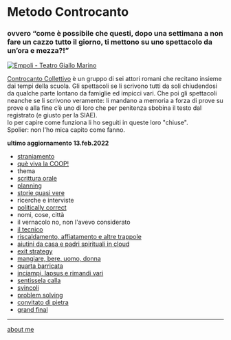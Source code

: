 # Metodo Controcanto  
### ovvero “come è possibile che questi, dopo una settimana a non fare un cazzo tutto il giorno, ti mettono su uno spettacolo da un’ora e mezza?!”

[![]( https://live.staticflickr.com/65535/51783179006_b48dbd8895_c.jpg "Empoli - Teatro Giallo Marino")](https://flic.kr/s/aHBqjzwAJ2) 

[Controcanto Collettivo](https://www.controcantocollettivo.it) è un gruppo di sei attori romani che recitano insieme dai tempi della scuola. Gli spettacoli se li scrivono tutti da soli chiudendosi da qualche parte lontano da famiglie ed impicci vari. Che poi gli spettacoli neanche se li scrivono veramente: li mandano a memoria a forza di prove su prove e alla fine c’è uno di loro che per penitenza sbobina il testo dal registrato (e giusto per la SIAE).  
Io per capire come funziona li ho seguiti in queste loro "chiuse".  
Spolier: non l'ho mica capito come fanno. 

**ultimo aggiornamento 13.feb.2022**  

- [straniamento](https://cacioman.github.io/controcanto010.html)    
- [què viva la COOP!](https://cacioman.github.io/controcanto018.html)    
- thema 
- [scrittura orale](https://cacioman.github.io/controcanto002.html)    
- [planning](https://cacioman.github.io/controcanto012.html)    
- [storie quasi vere](https://cacioman.github.io/controcanto001.html)  
- ricerche e interviste  
- [politically correct](https://cacioman.github.io/controcanto003.html)  
- nomi, cose, città  
- il vernacolo no, non l'avevo considerato  
- [il tecnico](https://cacioman.github.io/controcanto017.html)  
- [riscaldamento, affiatamento e altre trappole](https://cacioman.github.io/controcanto014.html)  
- [aiutini da casa e padri spirituali in cloud](https://cacioman.github.io/controcanto015.html)  
- [exit strategy](https://cacioman.github.io/controcanto007.html)  
- [mangiare, bere, uomo, donna](https://cacioman.github.io/controcanto008.html)  
- [quarta barricata](https://cacioman.github.io/controcanto011.html)  
- [inciampi, lapsus e rimandi vari](https://cacioman.github.io/controcanto005.html)  
- [sentissela calla](https://cacioman.github.io/controcanto004.html)  
- [svincoli](https://cacioman.github.io/controcanto013.html)  
- [problem solving](https://cacioman.github.io/controcanto006.html)  
- [convitato di pietra](https://cacioman.github.io/controcanto009.html)  
- [grand final](https://cacioman.github.io/controcanto016.html)  

---  
[about me](https://about.me/cacioman)

